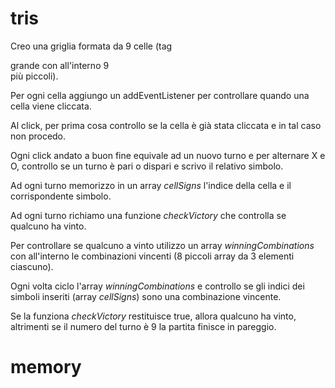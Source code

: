 # tris

Creo una griglia formata da 9 celle (tag <div> grande con all'interno 9 <div> più piccoli).

Per ogni cella aggiungo un addEventListener per controllare quando una cella viene cliccata.

Al click, per prima cosa controllo se la cella è già stata cliccata e in tal caso non procedo.

Ogni click andato a buon fine equivale ad un nuovo turno e per alternare X e O, controllo se un turno è pari o dispari e scrivo il relativo simbolo.

Ad ogni turno memorizzo in un array *cellSigns* l'indice della cella e il corrispondente simbolo.

Ad ogni turno richiamo una funzione *checkVictory* che controlla se qualcuno ha vinto.

Per controllare se qualcuno a vinto utilizzo un array *winningCombinations* con all'interno le combinazioni vincenti (8 piccoli array da 3 elementi ciascuno).

Ogni volta ciclo l'array *winningCombinations* e controllo se gli indici dei simboli inseriti (array *cellSigns*) sono una combinazione vincente.

Se la funziona *checkVictory* restituisce true, allora qualcuno ha vinto, altrimenti se il numero del turno è 9 la partita finisce in pareggio.

# memory